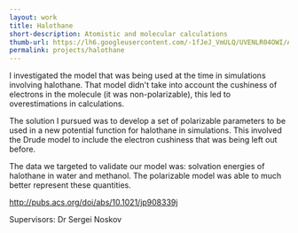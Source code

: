 ```yaml
---
layout: work
title: Halothane 
short-description: Atomistic and molecular calculations 
thumb-url: https://lh6.googleusercontent.com/-1fJeJ_VmULQ/UVENLR04OWI/AAAAAAAAAQ8/u5SEiHDt7eg/s500/halothane_1.jpg 
permalink: projects/halothane
---
```


I investigated the model that was being used at the time in simulations involving halothane.
That model didn't take into account the cushiness of electrons in the molecule (it was non-polarizable), this led to overestimations in calculations.

The solution I pursued was to develop a set of polarizable parameters to be used in a new potential function for halothane in simulations.
This involved the Drude model to include the electron cushiness that was being left out before.

The data we targeted to validate our model was: solvation energies of halothane in water and methanol.
The polarizable model was able to much better represent these quantities.

http://pubs.acs.org/doi/abs/10.1021/jp908339j

Supervisors: Dr Sergei Noskov


